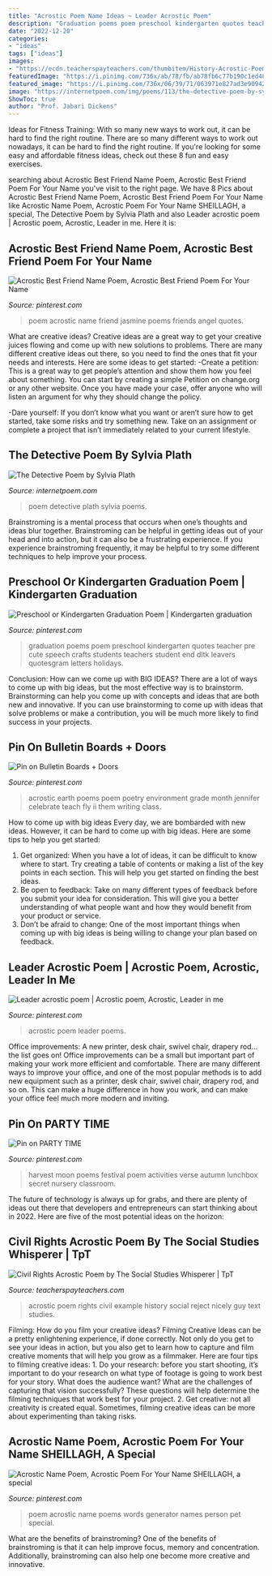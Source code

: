 ```yaml
---
title: "Acrostic Poem Name Ideas ~ Leader Acrostic Poem"
description: "Graduation poems poem preschool kindergarten quotes teacher pre cute speech crafts students teachers student end dltk leavers quotesgram letters holidays"
date: "2022-12-20"
categories:
- "ideas"
tags: ["ideas"]
images:
- "https://ecdn.teacherspayteachers.com/thumbitem/History-Acrostic-Poem-2383982-1508418777/original-2383982-2.jpg"
featuredImage: "https://i.pinimg.com/736x/ab/78/fb/ab78fb6c77b190c1ed48ec6ad76f7ec8--acrostic-poems-tour.jpg"
featured_image: "https://i.pinimg.com/736x/06/39/71/063971e827ad3e9094279312a4fbd97d--acrostic-poems-poetry-month.jpg"
image: "https://internetpoem.com/img/poems/113/the-detective-poem-by-sylvia-plath.png"
ShowToc: true
author: "Prof. Jabari Dickens"
---
```



Ideas for Fitness Training: With so many new ways to work out, it can be hard to find the right routine.
There are so many different ways to work out nowadays, it can be hard to find the right routine. If you're looking for some easy and affordable fitness ideas, check out these 8 fun and easy exercises.

	

		
searching about Acrostic Best Friend Name Poem, Acrostic Best Friend Poem For Your Name you've visit to the right page. We have 8 Pics about Acrostic Best Friend Name Poem, Acrostic Best Friend Poem For Your Name like Acrostic Name Poem, Acrostic Poem For Your Name SHEILLAGH, a special, The Detective Poem by Sylvia Plath and also Leader acrostic poem | Acrostic poem, Acrostic, Leader in me. Here it is:
		
    
## Acrostic Best Friend Name Poem, Acrostic Best Friend Poem For Your Name

<img loading=lazy src="https://i.pinimg.com/736x/f0/0f/a8/f00fa8a9977a7189303cf172d7509ee3--best-friend-poems-best-friends.jpg" onerror="this.onerror=null;this.src='https://tse4.mm.bing.net/th?id=OIP.GvsiAHMksuhEOyZXKYuLAwDEEs&amp;pid=15.1';" alt="Acrostic Best Friend Name Poem, Acrostic Best Friend Poem For Your Name">

_Source: pinterest.com_

>poem acrostic name friend jasmine poems friends angel quotes. 

	

What are creative ideas?
Creative ideas are a great way to get your creative juices flowing and come up with new solutions to problems. There are many different creative ideas out there, so you need to find the ones that fit your needs and interests. Here are some ideas to get started: 
-Create a petition: This is a great way to get people’s attention and show them how you feel about something. You can start by creating a simple Petition on change.org or any other website. Once you have made your case, offer anyone who will listen an argument for why they should change the policy. 

-Dare yourself: If you don’t know what you want or aren’t sure how to get started, take some risks and try something new. Take on an assignment or complete a project that isn’t immediately related to your current lifestyle.

    
## The Detective Poem By Sylvia Plath

<img loading=lazy src="https://internetpoem.com/img/poems/113/the-detective-poem-by-sylvia-plath.png" onerror="this.onerror=null;this.src='https://tse2.mm.bing.net/th?id=OIP.0PogEe5MUQVvISlE1jnNIgHaSL&amp;pid=15.1';" alt="The Detective Poem by Sylvia Plath">

_Source: internetpoem.com_

>poem detective plath sylvia poems. 

	

Brainstroming is a mental process that occurs when one’s thoughts and ideas blur together. Brainstroming can be helpful in getting ideas out of your head and into action, but it can also be a frustrating experience. If you experience brainstroming frequently, it may be helpful to try some different techniques to help improve your process.

    
## Preschool Or Kindergarten Graduation Poem | Kindergarten Graduation

<img loading=lazy src="https://i.pinimg.com/736x/84/4a/fd/844afd1f53469830980bbf3f7d565ba7--graduation-poems-graduation-crafts.jpg" onerror="this.onerror=null;this.src='https://tse4.mm.bing.net/th?id=OIP.5n7E7S7OJrcU4UhM3QN62gAAAA&amp;pid=15.1';" alt="Preschool or Kindergarten Graduation Poem | Kindergarten graduation">

_Source: pinterest.com_

>graduation poems poem preschool kindergarten quotes teacher pre cute speech crafts students teachers student end dltk leavers quotesgram letters holidays. 

	

Conclusion: How can we come up with BIG IDEAS?
There are a lot of ways to come up with big ideas, but the most effective way is to brainstorm. Brainstorming can help you come up with concepts and ideas that are both new and innovative. If you can use brainstorming to come up with ideas that solve problems or make a contribution, you will be much more likely to find success in your projects.

    
## Pin On Bulletin Boards + Doors

<img loading=lazy src="https://i.pinimg.com/736x/06/39/71/063971e827ad3e9094279312a4fbd97d--acrostic-poems-poetry-month.jpg" onerror="this.onerror=null;this.src='https://tse2.mm.bing.net/th?id=OIP.Na4L3UCqlwoZQL8tP8ynRwHaLG&amp;pid=15.1';" alt="Pin on Bulletin Boards + Doors">

_Source: pinterest.com_

>acrostic earth poems poem poetry environment grade month jennifer celebrate teach fly ii them writing class. 

	

How to come up with big ideas
Every day, we are bombarded with new ideas. However, it can be hard to come up with big ideas. Here are some tips to help you get started: 
1. Get organized: When you have a lot of ideas, it can be difficult to know where to start. Try creating a table of contents or making a list of the key points in each section. This will help you get started on finding the best ideas. 
2. Be open to feedback: Take on many different types of feedback before you submit your idea for consideration. This will give you a better understanding of what people want and how they would benefit from your product or service. 
3. Don’t be afraid to change: One of the most important things when coming up with big ideas is being willing to change your plan based on feedback.

    
## Leader Acrostic Poem | Acrostic Poem, Acrostic, Leader In Me

<img loading=lazy src="https://i.pinimg.com/736x/ab/78/fb/ab78fb6c77b190c1ed48ec6ad76f7ec8--acrostic-poems-tour.jpg" onerror="this.onerror=null;this.src='https://tse3.mm.bing.net/th?id=OIP.f6mMfHMaLfKRm_sU2kaQUQHaJ4&amp;pid=15.1';" alt="Leader acrostic poem | Acrostic poem, Acrostic, Leader in me">

_Source: pinterest.com_

>acrostic poem leader poems. 

	

Office improvements: A new printer, desk chair, swivel chair, drapery rod... the list goes on!
Office improvements can be a small but important part of making your work more efficient and comfortable. There are many different ways to improve your office, and one of the most popular methods is to add new equipment such as a printer, desk chair, swivel chair, drapery rod, and so on. This can make a huge difference in how you work, and can make your office feel much more modern and inviting.

    
## Pin On PARTY TIME

<img loading=lazy src="https://i.pinimg.com/736x/5a/1e/e1/5a1ee12646a608cb8c6b5d0281cb5415--harvest-festival-classroom-resources.jpg" onerror="this.onerror=null;this.src='https://tse4.mm.bing.net/th?id=OIP.OMAT2KIT6N7ep1WtIIWNdQHaKe&amp;pid=15.1';" alt="Pin on PARTY TIME">

_Source: pinterest.com_

>harvest moon poems festival poem activities verse autumn lunchbox secret nursery classroom. 

	

The future of technology is always up for grabs, and there are plenty of ideas out there that developers and entrepreneurs can start thinking about in 2022. Here are five of the most potential ideas on the horizon:

    
## Civil Rights Acrostic Poem By The Social Studies Whisperer | TpT

<img loading=lazy src="https://ecdn.teacherspayteachers.com/thumbitem/History-Acrostic-Poem-2383982-1508418777/original-2383982-2.jpg" onerror="this.onerror=null;this.src='https://tse2.mm.bing.net/th?id=OIP.H8EjC5pEpx9BFXQVTA5GCgAAAA&amp;pid=15.1';" alt="Civil Rights Acrostic Poem by The Social Studies Whisperer | TpT">

_Source: teacherspayteachers.com_

>acrostic poem rights civil example history social reject nicely guy text studies. 

	

Filming: How do you film your creative ideas?
Filming Creative Ideas can be a pretty enlightening experience, if done correctly. Not only do you get to see your ideas in action, but you also get to learn how to capture and film creative moments that will help you grow as a filmmaker. Here are four tips to filming creative ideas: 1. Do your research: before you start shooting, it’s important to do your research on what type of footage is going to work best for your story. What does the audience want? What are the challenges of capturing that vision successfully? These questions will help determine the filming techniques that work best for your project. 2. Get creative: not all creativity is created equal. Sometimes, filming creative ideas can be more about experimenting than taking risks.

    
## Acrostic Name Poem, Acrostic Poem For Your Name SHEILLAGH, A Special

<img loading=lazy src="https://i.pinimg.com/736x/f0/6e/cb/f06ecb8eefc94064620ed7df4a25a8ca--poem-ideas-acrostic-poems.jpg" onerror="this.onerror=null;this.src='https://tse1.mm.bing.net/th?id=OIP.T1FtJKP3F52ux0ILinSerQC9Es&amp;pid=15.1';" alt="Acrostic Name Poem, Acrostic Poem For Your Name SHEILLAGH, a special">

_Source: pinterest.com_

>poem acrostic name poems words generator names person pet special. 

	

What are the benefits of brainstroming?
One of the benefits of brainstroming is that it can help improve focus, memory and concentration. Additionally, brainstroming can also help one become more creative and innovative.

